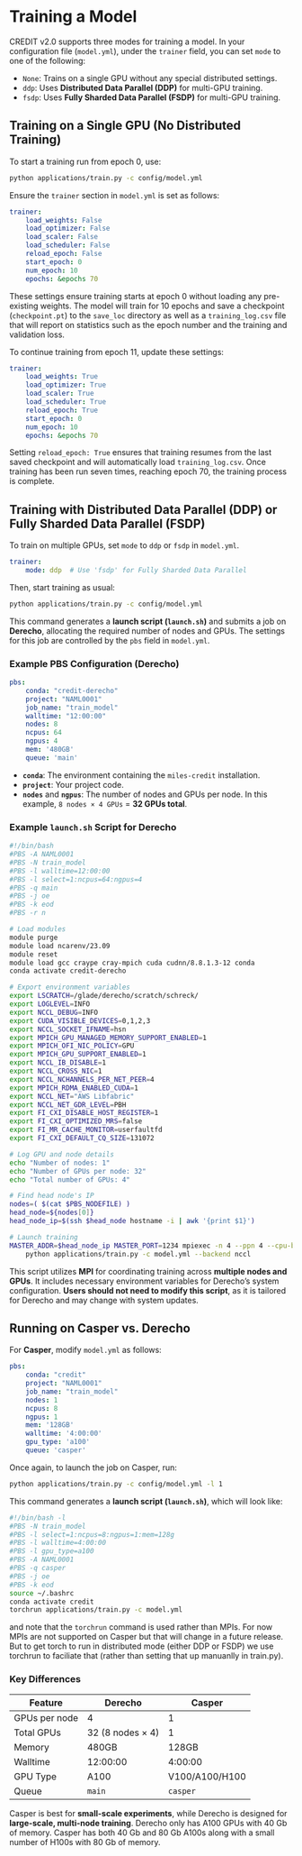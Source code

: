 # Training a Model

CREDIT v2.0 supports three modes for training a model. In your configuration file (`model.yml`), under the `trainer` field, you can set `mode` to one of the following:

- `None`: Trains on a single GPU without any special distributed settings.
- `ddp`: Uses **Distributed Data Parallel (DDP)** for multi-GPU training.
- `fsdp`: Uses **Fully Sharded Data Parallel (FSDP)** for multi-GPU training.

## Training on a Single GPU (No Distributed Training)

To start a training run from epoch 0, use:

```bash
python applications/train.py -c config/model.yml
```

Ensure the `trainer` section in `model.yml` is set as follows:

```yaml
trainer:
    load_weights: False
    load_optimizer: False
    load_scaler: False
    load_scheduler: False
    reload_epoch: False
    start_epoch: 0
    num_epoch: 10
    epochs: &epochs 70
```

These settings ensure training starts at epoch 0 without loading any pre-existing weights. The model will train for 10 epochs and save a checkpoint (`checkpoint.pt`) to the `save_loc` directory as well as a `training_log.csv` file that will report on statistics such as the epoch number and the training and validation loss.

To continue training from epoch 11, update these settings:

```yaml
trainer:
    load_weights: True
    load_optimizer: True
    load_scaler: True
    load_scheduler: True
    reload_epoch: True
    start_epoch: 0
    num_epoch: 10
    epochs: &epochs 70
```

Setting `reload_epoch: True` ensures that training resumes from the last saved checkpoint and will automatically load `training_log.csv`. Once training has been run seven times, reaching epoch 70, the training process is complete.

## Training with Distributed Data Parallel (DDP) or Fully Sharded Data Parallel (FSDP)

To train on multiple GPUs, set `mode` to `ddp` or `fsdp` in `model.yml`.

```yaml
trainer:
    mode: ddp  # Use 'fsdp' for Fully Sharded Data Parallel
```

Then, start training as usual:

```bash
python applications/train.py -c config/model.yml
```

This command generates a **launch script (`launch.sh`)** and submits a job on **Derecho**, allocating the required number of nodes and GPUs. The settings for this job are controlled by the `pbs` field in `model.yml`.

### Example PBS Configuration (Derecho)

```yaml
pbs:
    conda: "credit-derecho"
    project: "NAML0001"
    job_name: "train_model"
    walltime: "12:00:00"
    nodes: 8
    ncpus: 64
    ngpus: 4
    mem: '480GB'
    queue: 'main'
```

- **`conda`**: The environment containing the `miles-credit` installation.
- **`project`**: Your project code.
- **`nodes`** and **`ngpus`**: The number of nodes and GPUs per node. In this example, `8 nodes × 4 GPUs` = **32 GPUs total**.

### Example `launch.sh` Script for Derecho

```bash
#!/bin/bash
#PBS -A NAML0001
#PBS -N train_model
#PBS -l walltime=12:00:00
#PBS -l select=1:ncpus=64:ngpus=4
#PBS -q main
#PBS -j oe
#PBS -k eod
#PBS -r n

# Load modules
module purge
module load ncarenv/23.09
module reset
module load gcc craype cray-mpich cuda cudnn/8.8.1.3-12 conda
conda activate credit-derecho

# Export environment variables
export LSCRATCH=/glade/derecho/scratch/schreck/
export LOGLEVEL=INFO
export NCCL_DEBUG=INFO
export CUDA_VISIBLE_DEVICES=0,1,2,3
export NCCL_SOCKET_IFNAME=hsn
export MPICH_GPU_MANAGED_MEMORY_SUPPORT_ENABLED=1
export MPICH_OFI_NIC_POLICY=GPU
export MPICH_GPU_SUPPORT_ENABLED=1
export NCCL_IB_DISABLE=1
export NCCL_CROSS_NIC=1
export NCCL_NCHANNELS_PER_NET_PEER=4
export MPICH_RDMA_ENABLED_CUDA=1
export NCCL_NET="AWS Libfabric"
export NCCL_NET_GDR_LEVEL=PBH
export FI_CXI_DISABLE_HOST_REGISTER=1
export FI_CXI_OPTIMIZED_MRS=false
export FI_MR_CACHE_MONITOR=userfaultfd
export FI_CXI_DEFAULT_CQ_SIZE=131072

# Log GPU and node details
echo "Number of nodes: 1"
echo "Number of GPUs per node: 32"
echo "Total number of GPUs: 4"

# Find head node's IP
nodes=( $(cat $PBS_NODEFILE) )
head_node=${nodes[0]}
head_node_ip=$(ssh $head_node hostname -i | awk '{print $1}')

# Launch training
MASTER_ADDR=$head_node_ip MASTER_PORT=1234 mpiexec -n 4 --ppn 4 --cpu-bind none \
    python applications/train.py -c model.yml --backend nccl
```

This script utilizes **MPI** for coordinating training across **multiple nodes and GPUs**. It includes necessary environment variables for Derecho’s system configuration. **Users should not need to modify this script**, as it is tailored for Derecho and may change with system updates.

## Running on Casper vs. Derecho

For **Casper**, modify `model.yml` as follows:

```yaml
pbs:
    conda: "credit"
    project: "NAML0001"
    job_name: "train_model"
    nodes: 1
    ncpus: 8
    ngpus: 1
    mem: '128GB'
    walltime: '4:00:00'
    gpu_type: 'a100'
    queue: 'casper'
```

Once again, to launch the job on Casper, run:

```bash
python applications/train.py -c config/model.yml -l 1
```

This command generates a **launch script (`launch.sh`)**, which will look like:

```bash
#!/bin/bash -l
#PBS -N train_model
#PBS -l select=1:ncpus=8:ngpus=1:mem=128g
#PBS -l walltime=4:00:00
#PBS -l gpu_type=a100
#PBS -A NAML0001
#PBS -q casper
#PBS -j oe
#PBS -k eod
source ~/.bashrc
conda activate credit
torchrun applications/train.py -c model.yml
```

and note that the ```torchrun``` command is used rather than MPIs. For now MPIs are not supported on Casper but that will change in a future release. But to get torch to run in distributed mode (either DDP or FSDP) we use torchrun to faciliate that (rather than setting that up manuanlly in train.py). 

### Key Differences

| Feature          | Derecho          | Casper         |
|-----------------|-----------------|---------------|
| GPUs per node   | 4                | 1             |
| Total GPUs      | 32 (8 nodes × 4) | 1             |
| Memory          | 480GB            | 128GB         |
| Walltime        | 12:00:00         | 4:00:00       |
| GPU Type        | A100             | V100/A100/H100         |
| Queue          | `main`            | `casper`      |

Casper is best for **small-scale experiments**, while Derecho is designed for **large-scale, multi-node training**. Derecho only has A100 GPUs with 40 Gb of memory. Casper has both 40 Gb and 80 Gb A100s along with a small number of H100s with 80 Gb of memory.